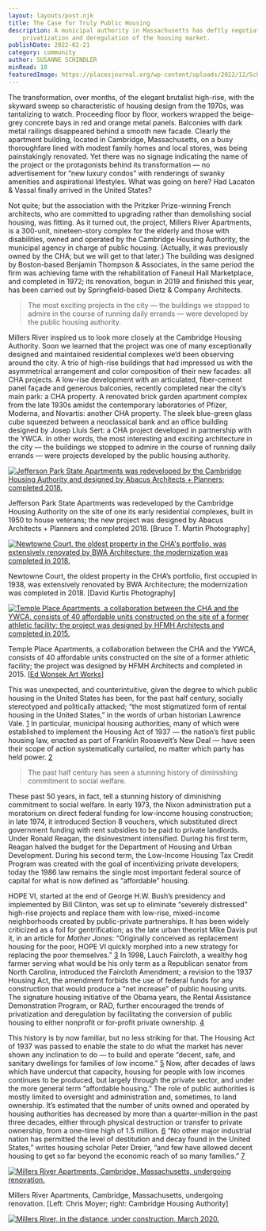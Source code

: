 ```yaml
---
layout: layouts/post.njk
title: The Case for Truly Public Housing
description: A municipal authority in Massachusetts has deftly negotiated the
    privatization and deregulation of the housing market.
publishDate: 2022-02-21
category: community
author: SUSANNE SCHINDLER
minRead: 18
featuredImage: https://placesjournal.org/wp-content/uploads/2022/12/Schindler-Moyer-lead-alt2.gif
---
```


<!-- @format -->

<!--StartFragment-->

The transformation, over months, of the elegant brutalist high-rise, with the skyward sweep so characteristic of housing design from the 1970s, was tantalizing to watch. Proceeding floor by floor, workers wrapped the beige-grey concrete bays in red and orange metal panels. Balconies with dark metal railings disappeared behind a smooth new facade. Clearly the apartment building, located in Cambridge, Massachusetts, on a busy thoroughfare lined with modest family homes and local stores, was being painstakingly renovated. Yet there was no signage indicating the name of the project or the protagonists behind its transformation — no advertisement for “new luxury condos” with renderings of swanky amenities and aspirational lifestyles. What was going on here? Had Lacaton & Vassal finally arrived in the United States?

Not quite; but the association with the Pritzker Prize-winning French architects, who are committed to upgrading rather than demolishing social housing, was fitting. As it turned out, the project, Millers River Apartments, is a 300-unit, nineteen-story complex for the elderly and those with disabilities, owned and operated by the Cambridge Housing Authority, the municipal agency in charge of public housing. (Actually, it was previously owned by the CHA; but we will get to that later.) The building was designed by Boston-based Benjamin Thompson & Associates, in the same period the firm was achieving fame with the rehabilitation of Faneuil Hall Marketplace, and completed in 1972; its renovation, begun in 2019 and finished this year, has been carried out by Springfield-based Dietz & Company Architects.

> The most exciting projects in the city — the buildings we stopped to admire in the course of running daily errands — were developed by the public housing authority.

Millers River inspired us to look more closely at the Cambridge Housing Authority. Soon we learned that the project was one of many exceptionally designed and maintained residential complexes we’d been observing around the city. A trio of high-rise buildings that had impressed us with the asymmetrical arrangement and color composition of their new facades: all CHA projects. A low-rise development with an articulated, fiber-cement panel façade and generous balconies, recently completed near the city’s main park: a CHA property. A renovated brick garden apartment complex from the late 1930s amidst the contemporary laboratories of Pfizer, Moderna, and Novartis: another CHA property. The sleek blue-green glass cube squeezed between a neoclassical bank and an office building designed by Josep Lluís Sert: a CHA project developed in partnership with the YWCA. In other words, the most interesting and exciting architecture in the city — the buildings we stopped to admire in the course of running daily errands — were projects developed by the public housing authority.

[![Jefferson Park State Apartments was redeveloped by the Cambridge Housing Authority and designed by Abacus Architects + Planners; completed 2018. ](https://placesjournal.org/wp-content/uploads/2022/12/Schindler-Moyer-CHA-Jefferson-6-1020x574.gif)](https://placesjournal.org/wp-content/uploads/2022/12/Schindler-Moyer-CHA-Jefferson-6.gif)

[](https://placesjournal.org/wp-content/uploads/2022/12/Schindler-Moyer-CHA-Jefferson-6.gif)

Jefferson Park State Apartments was redeveloped by the Cambridge Housing Authority on the site of one its early residential complexes, built in 1950 to house veterans; the new project was designed by Abacus Architects + Planners and completed 2018. \[Bruce T. Martin Photography]

[![Newtowne Court, the oldest property in the CHA's portfolio, was extensively renovated by BWA Architecture; the modernization was completed in 2018. ](https://placesjournal.org/wp-content/uploads/2022/12/Schindler-Moyer-CHA-Newtowne-5-1020x816.gif)](https://placesjournal.org/wp-content/uploads/2022/12/Schindler-Moyer-CHA-Newtowne-5.gif)

[](https://placesjournal.org/wp-content/uploads/2022/12/Schindler-Moyer-CHA-Newtowne-5.gif)

Newtowne Court, the oldest property in the CHA’s portfolio, first occupied in 1938, was extensively renovated by BWA Architecture; the modernization was completed in 2018. \[David Kurtis Photography]

[![Temple Place Apartments, a collaboration between the CHA and the YWCA, consists of 40 affordable units constructed on the site of a former athletic facility; the project was designed by HFMH Architects and completed in 2015.](https://placesjournal.org/wp-content/uploads/2022/12/Schindler-Moyer-CHA-Temple-1-1020x773.gif)](https://placesjournal.org/wp-content/uploads/2022/12/Schindler-Moyer-CHA-Temple-1.gif)

[](https://placesjournal.org/wp-content/uploads/2022/12/Schindler-Moyer-CHA-Temple-1.gif)

Temple Place Apartments, a collaboration between the CHA and the YWCA, consists of 40 affordable units constructed on the site of a former athletic facility; the project was designed by HFMH Architects and completed in 2015. [[Ed Wonsek Art Works](https://www.edwonsekartworks.com/)]

This was unexpected, and counterintuitive, given the degree to which public housing in the United States has been, for the past half century, socially stereotyped and politically attacked; “the most stigmatized form of rental housing in the United States,” in the words of urban historian Lawrence Vale. [1](https://placesjournal.org/article/the-case-for-truly-public-housing/#ref_1 'Read Footnote 1') In particular, municipal housing authorities, many of which were established to implement the Housing Act of 1937 — the nation’s first public housing law, enacted as part of Franklin Roosevelt’s New Deal — have seen their scope of action systematically curtailed, no matter which party has held power. [2](https://placesjournal.org/article/the-case-for-truly-public-housing/#ref_2 'Read Footnote 2')

> The past half century has seen a stunning history of diminishing commitment to social welfare.

These past 50 years, in fact, tell a stunning history of diminishing commitment to social welfare. In early 1973, the Nixon administration put a moratorium on direct federal funding for low-income housing construction; in late 1974, it introduced Section 8 vouchers, which substituted direct government funding with rent subsidies to be paid to private landlords. Under Ronald Reagan, the disinvestment intensified. During his first term, Reagan halved the budget for the Department of Housing and Urban Development. During his second term, the Low-Income Housing Tax Credit Program was created with the goal of incentivizing private developers; today the 1986 law remains the single most important federal source of capital for what is now defined as “affordable” housing.

HOPE VI, started at the end of George H.W. Bush’s presidency and implemented by Bill Clinton, was set up to eliminate “severely distressed” high-rise projects and replace them with low-rise, mixed-income neighborhoods created by public-private partnerships. It has been widely criticized as a foil for gentrification; as the late urban theorist Mike Davis put it, in an article for *Mother Jones*: “Originally conceived as replacement housing for the poor, HOPE VI quickly morphed into a new strategy for replacing the poor themselves.” [3](https://placesjournal.org/article/the-case-for-truly-public-housing/#ref_3 'Read Footnote 3') In 1998, Lauch Faircloth, a wealthy hog farmer serving what would be his only term as a Republican senator from North Carolina, introduced the Faircloth Amendment; a revision to the 1937 Housing Act, the amendment forbids the use of federal funds for any construction that would produce a “net increase” of public housing units. The signature housing initiative of the Obama years, the Rental Assistance Demonstration Program, or RAD, further encouraged the trends of privatization and deregulation by facilitating the conversion of public housing to either nonprofit or for-profit private ownership. [4](https://placesjournal.org/article/the-case-for-truly-public-housing/#ref_4 'Read Footnote 4')

This history is by now familiar, but no less striking for that. The Housing Act of 1937 was passed to enable the state to do what the market has never shown any inclination to do — to build and operate “decent, safe, and sanitary dwellings for families of low income.” [5](https://placesjournal.org/article/the-case-for-truly-public-housing/#ref_5 'Read Footnote 5') Now, after decades of laws which have undercut that capacity, housing for people with low incomes continues to be produced, but largely through the private sector, and under the more general term “affordable housing.” The role of public authorities is mostly limited to oversight and administration and, sometimes, to land ownership. It’s estimated that the number of units owned and operated by housing authorities has decreased by more than a quarter-million in the past three decades, either through physical destruction or transfer to private ownership, from a one-time high of 1.5 million. [6](https://placesjournal.org/article/the-case-for-truly-public-housing/#ref_6 'Read Footnote 6') “No other major industrial nation has permitted the level of destitution and decay found in the United States,” writes housing scholar Peter Dreier, “and few have allowed decent housing to get so far beyond the economic reach of so many families.” [7](https://placesjournal.org/article/the-case-for-truly-public-housing/#ref_7 'Read Footnote 7')

[![Millers River Apartments, Cambridge, Massachusetts, undergoing renovation. ](https://placesjournal.org/wp-content/uploads/2022/12/Schindler-Moyer-CHA-1-1020x679.gif)](https://placesjournal.org/wp-content/uploads/2022/12/Schindler-Moyer-CHA-1.gif)

[](https://placesjournal.org/wp-content/uploads/2022/12/Schindler-Moyer-CHA-1.gif)

Millers River Apartments, Cambridge, Massachusetts, undergoing renovation. \[Left: Chris Moyer; right: Cambridge Housing Authority]

[![Millers River, in the distance, under construction, March 2020. ](https://placesjournal.org/wp-content/uploads/2022/12/Schindler-Moyer-CHA-12-1020x734.gif)](https://placesjournal.org/wp-content/uploads/2022/12/Schindler-Moyer-CHA-12.gif)

